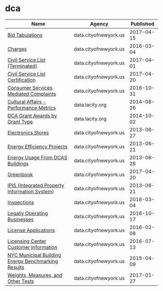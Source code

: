 # dca

Name | Agency | Published
---- | ---- | ---------
[Bid Tabulations](../socrata/9k82-ys7w.md) | data.cityofnewyork.us | 2017-04-15
[Charges](../socrata/5fn4-dr26.md) | data.cityofnewyork.us | 2016-03-04
[Civil Service List (Terminated)](../socrata/qu8g-sxqf.md) | data.cityofnewyork.us | 2017-04-01
[Civil Service List Certification](../socrata/a9md-ynri.md) | data.cityofnewyork.us | 2017-04-20
[Consumer Services Mediated Complaints](../socrata/nre2-6m2s.md) | data.cityofnewyork.us | 2016-10-31
[Cultural Affairs - Performance Metrics](../socrata/e3gp-gx53.md) | data.lacity.org | 2014-08-26
[DCA Grant Awards by Grant Type](../socrata/75mm-gccg.md) | data.lacity.org | 2014-10-02
[Electronics Stores](../socrata/xszr-btpb.md) | data.cityofnewyork.us | 2013-06-27
[Energy Efficiency Projects](../socrata/h3qk-ybvt.md) | data.cityofnewyork.us | 2013-06-21
[Energy Usage From DCAS Buildings](../socrata/pwva-zn2w.md) | data.cityofnewyork.us | 2013-06-26
[Greenbook](../socrata/mdcw-n682.md) | data.cityofnewyork.us | 2017-04-20
[IPIS (Integrated Property Information System)](../socrata/n5mv-nfpy.md) | data.cityofnewyork.us | 2013-06-21
[Inspections](../socrata/jzhd-m6uv.md) | data.cityofnewyork.us | 2016-03-04
[Legally Operating Businesses](../socrata/w7w3-xahh.md) | data.cityofnewyork.us | 2016-10-17
[License Applications](../socrata/ptev-4hud.md) | data.cityofnewyork.us | 2016-02-08
[Licensing Center Customer Information](../socrata/azp6-hepu.md) | data.cityofnewyork.us | 2016-07-13
[NYC Municipal Building Energy Benchmarking Results](../socrata/vvj6-d5qx.md) | data.cityofnewyork.us | 2015-04-09
[Weights, Measures, and Other Tests](../socrata/8fei-z6rz.md) | data.cityofnewyork.us | 2017-01-27

